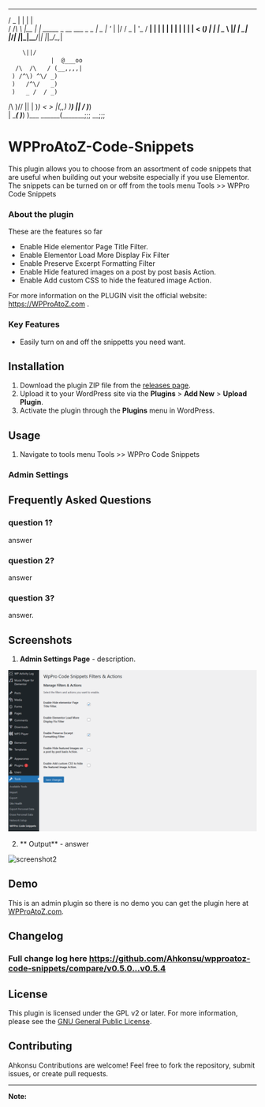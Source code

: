   ___  _     _                         
 / _ \| |   | |                        
/ /_\ \ |__ | | _____  _ __  ___ _   _ 
|  _  | '_ \| |/ / _ \| '_ \/ __| | | |
| | | | | | |   < (_) | | | \__ \ |_| |
\_| |_/_| |_|_|\_\___/|_| |_|___/\__,_|
                                       
     
		
		\||/
                |  @___oo
      /\  /\   / (__,,,,|
     ) /^\) ^\/ _)
     )   /^\/   _)
     )   _ /  / _)
 /\  )/\/ ||  | )_)
<  >      |(,,) )__)
 ||      /    \)___)\
 | \____(      )___) )___
  \______(_______;;; __;;;

# WPProAtoZ-Code-Snippets

This plugin allows you to choose from an assortment of code snippets that are useful when building out your website especially if you use Elementor. The snippets can be turned on or off from the tools menu Tools >> WPPro Code Snippets

### About the plugin
These are the features so far 
- Enable Hide elementor Page Title Filter.	
- Enable Elementor Load More Display Fix Filter	
- Enable Preserve Excerpt Formatting Filter	
- Enable Hide featured images on a post by post basis Action.	
- Enable Add custom CSS to hide the featured image Action.

For more information on the PLUGIN visit the official website: https://WPProAtoZ.com .

### Key Features

- Easily turn on and off the snippetts you need want.

## Installation

1. Download the plugin ZIP file from the [releases page](https://github.com/Ahkonsu/wpproatoz-code-snippets/releases/).
2. Upload it to your WordPress site via the **Plugins** > **Add New** > **Upload Plugin**.
3. Activate the plugin through the **Plugins** menu in WordPress.

## Usage

1.  Navigate to tools menu Tools >> WPPro Code Snippets


### Admin Settings


## Frequently Asked Questions

### question 1?

answer

### question 2?

answer

### question 3?

answer.

## Screenshots

1. **Admin Settings Page** - description.

![screenshot1](screenshot1.png)

2. ** Output** - answer

![screenshot2](screenshot-2.png)

## Demo

This is an admin plugin so there is no demo you can get the plugin here at [WPProAtoZ.com](https://wpproatoz.com/plugins).

## Changelog

### Full change log here https://github.com/Ahkonsu/wpproatoz-code-snippets/compare/v0.5.0...v0.5.4



## License

This plugin is licensed under the GPL v2 or later. For more information, please see the [GNU General Public License](https://www.gnu.org/licenses/gpl-2.0.html).

## Contributing
Ahkonsu
Contributions are welcome! Feel free to fork the repository, submit issues, or create pull requests.

---

**Note:** 

